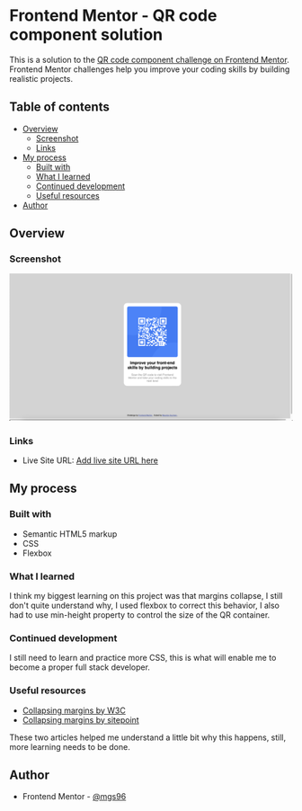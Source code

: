 # Frontend Mentor - QR code component solution

This is a solution to the [QR code component challenge on Frontend Mentor](https://www.frontendmentor.io/challenges/qr-code-component-iux_sIO_H). Frontend Mentor challenges help you improve your coding skills by building realistic projects.

## Table of contents

- [Overview](#overview)
  - [Screenshot](#screenshot)
  - [Links](#links)
- [My process](#my-process)
  - [Built with](#built-with)
  - [What I learned](#what-i-learned)
  - [Continued development](#continued-development)
  - [Useful resources](#useful-resources)
- [Author](#author)

## Overview

### Screenshot

![Screenshot](./screenshot.png)

### Links

- Live Site URL: [Add live site URL here](https://mgs96.github.io/frontend-mentor-qrcode/)

## My process

### Built with

- Semantic HTML5 markup
- CSS
- Flexbox

### What I learned

I think my biggest learning on this project was that margins collapse, I still don't quite understand why, I used flexbox to correct this behavior, I also had to use min-height property to control the size of the QR container.

### Continued development

I still need to learn and practice more CSS, this is what will enable me to become a proper full stack developer.

### Useful resources

- [Collapsing margins by W3C](https://www.w3.org/TR/CSS21/box.html#collapsing-margins)
- [Collapsing margins by sitepoint](https://www.sitepoint.com/collapsing-margins/)

These two articles helped me understand a little bit why this happens, still, more learning needs to be done.

## Author

- Frontend Mentor - [@mgs96](https://www.frontendmentor.io/profile/mgs96)
